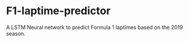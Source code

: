 # F1-laptime-predictor
A LSTM Neural network to predict Formula 1 laptimes based on the 2019 season.
